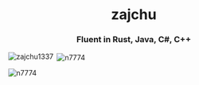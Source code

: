 <h1 align="center">zajchu</h1>
<h3 align="center">Fluent in Rust, Java, C#, C++</h3>
<p><img align="left" src="https://github-readme-stats.vercel.app/api/top-langs?username=zajchu1337&show_icons=true&locale=en&layout=compact" alt="zajchu1337" /></p>

<p>&nbsp;<img align="center" src="https://github-readme-stats.vercel.app/api?username=zajchu1337&show_icons=true&locale=en" alt="n7774" /></p>

<p><img align="center" src="https://github-readme-streak-stats.herokuapp.com/?user=zajchu1337&" alt="n7774" /></p>
